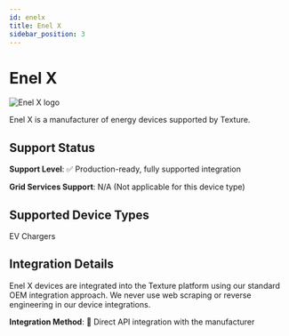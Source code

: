 ```yaml
---
id: enelx
title: Enel X
sidebar_position: 3
---
```


# Enel X

<div style={{ textAlign: 'center', margin: '20px 0' }}>
  <img 
    src="https://device.cms.texture.energy/logo/%20Enel%20X%20Vector%20Icon.svg" 
    alt="Enel X logo" 
    style={{ maxWidth: '200px', maxHeight: '150px' }}
  />
</div>

Enel X is a manufacturer of energy devices supported by Texture.



## Support Status

**Support Level**: ✅ Production-ready, fully supported integration

**Grid Services Support**: N/A (Not applicable for this device type)

## Supported Device Types

EV Chargers

## Integration Details

Enel X devices are integrated into the Texture platform using our standard OEM integration approach. We never use web scraping or reverse engineering in our device integrations.

**Integration Method**: 🔌 Direct API integration with the manufacturer



